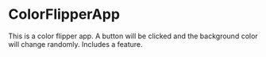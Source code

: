 # ColorFlipperApp
This is a color flipper app. A button will be clicked and the background color will change randomly. Includes a feature.
